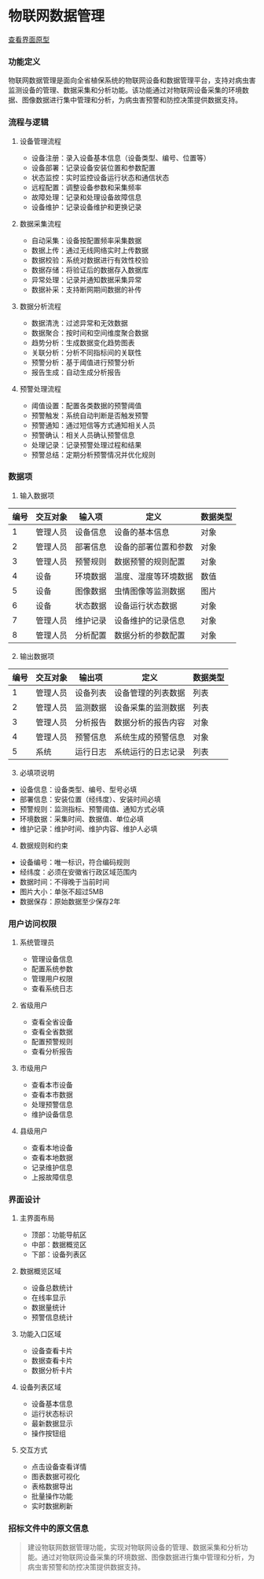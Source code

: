 # 物联网数据管理

<a href="/diagrams/prototype/6-5-iot-management.html" target="_blank" rel="noopener noreferrer">查看界面原型</a>

### 功能定义

物联网数据管理是面向全省植保系统的物联网设备和数据管理平台，支持对病虫害监测设备的管理、数据采集和分析功能。该功能通过对物联网设备采集的环境数据、图像数据进行集中管理和分析，为病虫害预警和防控决策提供数据支持。

### 流程与逻辑

1. 设备管理流程
   - 设备注册：录入设备基本信息（设备类型、编号、位置等）
   - 设备部署：记录设备安装位置和参数配置
   - 状态监控：实时监控设备运行状态和通信状态
   - 远程配置：调整设备参数和采集频率
   - 故障处理：记录和处理设备故障信息
   - 设备维护：记录设备维护和更换记录

2. 数据采集流程
   - 自动采集：设备按配置频率采集数据
   - 数据上传：通过无线网络实时上传数据
   - 数据校验：系统对数据进行有效性校验
   - 数据存储：将验证后的数据存入数据库
   - 异常处理：记录并通知数据采集异常
   - 数据补采：支持断网期间数据的补传

3. 数据分析流程
   - 数据清洗：过滤异常和无效数据
   - 数据聚合：按时间和空间维度聚合数据
   - 趋势分析：生成数据变化趋势图表
   - 关联分析：分析不同指标间的关联性
   - 预警分析：基于阈值进行预警分析
   - 报告生成：自动生成分析报告

4. 预警处理流程
   - 阈值设置：配置各类数据的预警阈值
   - 预警触发：系统自动判断是否触发预警
   - 预警通知：通过短信等方式通知相关人员
   - 预警确认：相关人员确认预警信息
   - 处理记录：记录预警处理过程和结果
   - 预警总结：定期分析预警情况并优化规则

### 数据项

1. 输入数据项

| 编号 | 交互对象 | 输入项 | 定义 | 数据类型 |
|------|----------|--------|------|----------|
| 1 | 管理人员 | 设备信息 | 设备的基本信息 | 对象 |
| 2 | 管理人员 | 部署信息 | 设备的部署位置和参数 | 对象 |
| 3 | 管理人员 | 预警规则 | 数据预警的规则配置 | 对象 |
| 4 | 设备 | 环境数据 | 温度、湿度等环境数据 | 数值 |
| 5 | 设备 | 图像数据 | 虫情图像等监测数据 | 图片 |
| 6 | 设备 | 状态数据 | 设备运行状态数据 | 对象 |
| 7 | 管理人员 | 维护记录 | 设备维护的记录信息 | 对象 |
| 8 | 管理人员 | 分析配置 | 数据分析的参数配置 | 对象 |

2. 输出数据项

| 编号 | 交互对象 | 输出项 | 定义 | 数据类型 |
|------|----------|--------|------|----------|
| 1 | 管理人员 | 设备列表 | 设备管理的列表数据 | 列表 |
| 2 | 管理人员 | 监测数据 | 设备采集的监测数据 | 列表 |
| 3 | 管理人员 | 分析报告 | 数据分析的报告内容 | 对象 |
| 4 | 管理人员 | 预警信息 | 系统生成的预警信息 | 对象 |
| 5 | 系统 | 运行日志 | 系统运行的日志记录 | 列表 |

3. 必填项说明
- 设备信息：设备类型、编号、型号必填
- 部署信息：安装位置（经纬度）、安装时间必填
- 预警规则：监测指标、预警阈值、通知方式必填
- 环境数据：采集时间、数据值、单位必填
- 维护记录：维护时间、维护内容、维护人必填

4. 数据规则和约束
- 设备编号：唯一标识，符合编码规则
- 经纬度：必须在安徽省行政区域范围内
- 数据时间：不得晚于当前时间
- 图片大小：单张不超过5MB
- 数据保存：原始数据至少保存2年

### 用户访问权限

1. 系统管理员
   - 管理设备信息
   - 配置系统参数
   - 管理用户权限
   - 查看系统日志

2. 省级用户
   - 查看全省设备
   - 查看全省数据
   - 配置预警规则
   - 查看分析报告

3. 市级用户
   - 查看本市设备
   - 查看本市数据
   - 处理预警信息
   - 维护设备信息

4. 县级用户
   - 查看本地设备
   - 查看本地数据
   - 记录维护信息
   - 上报故障信息

### 界面设计

1. 主界面布局
   - 顶部：功能导航区
   - 中部：数据概览区
   - 下部：设备列表区

2. 数据概览区域
   - 设备总数统计
   - 在线率显示
   - 数据量统计
   - 预警信息统计

3. 功能入口区域
   - 设备查看卡片
   - 数据查看卡片
   - 数据分析卡片

4. 设备列表区域
   - 设备基本信息
   - 运行状态标识
   - 最新数据显示
   - 操作按钮组

5. 交互方式
   - 点击设备查看详情
   - 图表数据可视化
   - 表格数据导出
   - 批量操作功能
   - 实时数据刷新

### 招标文件中的原文信息

> 建设物联网数据管理功能，实现对物联网设备的管理、数据采集和分析功能。通过对物联网设备采集的环境数据、图像数据进行集中管理和分析，为病虫害预警和防控决策提供数据支持。 